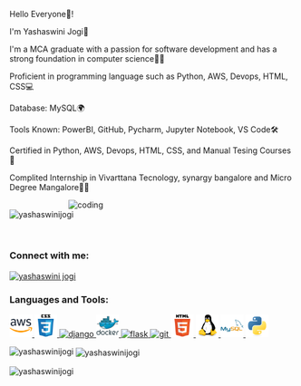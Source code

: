 Hello Everyone👋!

I'm Yashaswini Jogi👩

I'm a MCA graduate with a passion for software development and has a strong foundation in computer science👩‍🎓

Proficient in programming language such as Python, AWS, Devops, HTML, CSS💻

Database: MySQL🌍

Tools Known: PowerBI, GitHub, Pycharm, Jupyter Notebook, VS Code🛠

Certified in Python, AWS, Devops, HTML, CSS, and Manual Tesing Courses📝

Complited Internship in Vivarttana Tecnology, synargy bangalore and Micro Degree Mangalore👩‍💻



<img align="right" alt="coding" width="400" scr="https://img.freepik.com/premium-vector/woman-works-computer-concept-freelancing-remote-work-office-home-vector-illustration-webmasters-day_499739-431.jpg">

<p align="left"> <img src="https://komarev.com/ghpvc/?username=yashaswinijogi&label=Profile%20views&color=0e75b6&style=flat" alt="yashaswinijogi" /> </p>

<p align="left"> <a href="https://twitter.com/" target="blank"><img src="https://img.shields.io/twitter/follow/?logo=twitter&style=for-the-badge" alt="" /></a> </p>

<h3 align="left">Connect with me:</h3>
<p align="left">
<a href="https://linkedin.com/in/yashaswini jogi" target="blank"><img align="center" src="https://raw.githubusercontent.com/rahuldkjain/github-profile-readme-generator/master/src/images/icons/Social/linked-in-alt.svg" alt="yashaswini jogi" height="30" width="40" /></a>
</p>

<h3 align="left">Languages and Tools:</h3>
<p align="left"> <a href="https://aws.amazon.com" target="_blank" rel="noreferrer"> <img src="https://raw.githubusercontent.com/devicons/devicon/master/icons/amazonwebservices/amazonwebservices-original-wordmark.svg" alt="aws" width="40" height="40"/> </a> <a href="https://www.w3schools.com/css/" target="_blank" rel="noreferrer"> <img src="https://raw.githubusercontent.com/devicons/devicon/master/icons/css3/css3-original-wordmark.svg" alt="css3" width="40" height="40"/> </a> <a href="https://www.djangoproject.com/" target="_blank" rel="noreferrer"> <img src="https://cdn.worldvectorlogo.com/logos/django.svg" alt="django" width="40" height="40"/> </a> <a href="https://www.docker.com/" target="_blank" rel="noreferrer"> <img src="https://raw.githubusercontent.com/devicons/devicon/master/icons/docker/docker-original-wordmark.svg" alt="docker" width="40" height="40"/> </a> <a href="https://flask.palletsprojects.com/" target="_blank" rel="noreferrer"> <img src="https://www.vectorlogo.zone/logos/pocoo_flask/pocoo_flask-icon.svg" alt="flask" width="40" height="40"/> </a> <a href="https://git-scm.com/" target="_blank" rel="noreferrer"> <img src="https://www.vectorlogo.zone/logos/git-scm/git-scm-icon.svg" alt="git" width="40" height="40"/> </a> <a href="https://www.w3.org/html/" target="_blank" rel="noreferrer"> <img src="https://raw.githubusercontent.com/devicons/devicon/master/icons/html5/html5-original-wordmark.svg" alt="html5" width="40" height="40"/> </a> <a href="https://www.linux.org/" target="_blank" rel="noreferrer"> <img src="https://raw.githubusercontent.com/devicons/devicon/master/icons/linux/linux-original.svg" alt="linux" width="40" height="40"/> </a> <a href="https://www.mysql.com/" target="_blank" rel="noreferrer"> <img src="https://raw.githubusercontent.com/devicons/devicon/master/icons/mysql/mysql-original-wordmark.svg" alt="mysql" width="40" height="40"/> </a> <a href="https://www.python.org" target="_blank" rel="noreferrer"> <img src="https://raw.githubusercontent.com/devicons/devicon/master/icons/python/python-original.svg" alt="python" width="40" height="40"/> </a> </p>

<p><img align="left" src="https://github-readme-stats.vercel.app/api/top-langs?username=yashaswinijogi&show_icons=true&locale=en&layout=compact" alt="yashaswinijogi" /></p>

<p>&nbsp;<img align="center" src="https://github-readme-stats.vercel.app/api?username=yashaswinijogi&show_icons=true&locale=en" alt="yashaswinijogi" /></p>

<p><img align="center" src="https://github-readme-streak-stats.herokuapp.com/?user=yashaswinijogi&" alt="yashaswinijogi" /></p>

